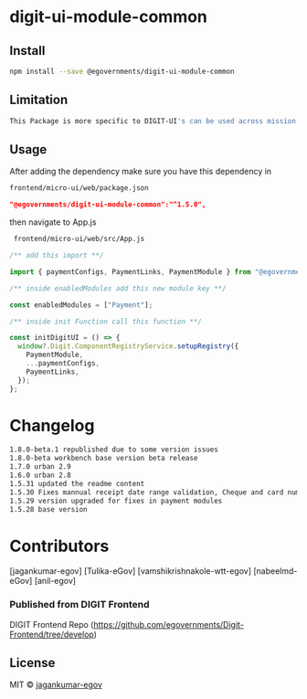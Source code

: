 <!-- TODO: update this -->

# digit-ui-module-common

## Install

```bash
npm install --save @egovernments/digit-ui-module-common
```

## Limitation

```bash
This Package is more specific to DIGIT-UI's can be used across mission's for Payments
```

## Usage

After adding the dependency make sure you have this dependency in

```bash
frontend/micro-ui/web/package.json
```

```json
"@egovernments/digit-ui-module-common":"^1.5.0",
```

then navigate to App.js

```bash
 frontend/micro-ui/web/src/App.js
```


```jsx
/** add this import **/

import { paymentConfigs, PaymentLinks, PaymentModule } from "@egovernments/digit-ui-module-common";

/** inside enabledModules add this new module key **/

const enabledModules = ["Payment"];

/** inside init Function call this function **/

const initDigitUI = () => {
  window?.Digit.ComponentRegistryService.setupRegistry({
    PaymentModule,
    ...paymentConfigs,
    PaymentLinks,
  });
};
```

# Changelog

```bash
1.8.0-beta.1 republished due to some version issues
1.8.0-beta workbench base version beta release
1.7.0 urban 2.9
1.6.0 urban 2.8
1.5.31 updated the readme content
1.5.30 Fixes mannual receipt date range validation, Cheque and card number validation for FSM
1.5.29 version upgraded for fixes in payment modules
1.5.28 base version
```

# Contributors

[jagankumar-egov] [Tulika-eGov] [vamshikrishnakole-wtt-egov] [nabeelmd-eGov] [anil-egov] 

### Published from DIGIT Frontend  
DIGIT Frontend Repo (https://github.com/egovernments/Digit-Frontend/tree/develop)

## License

MIT © [jagankumar-egov](https://github.com/jagankumar-egov)